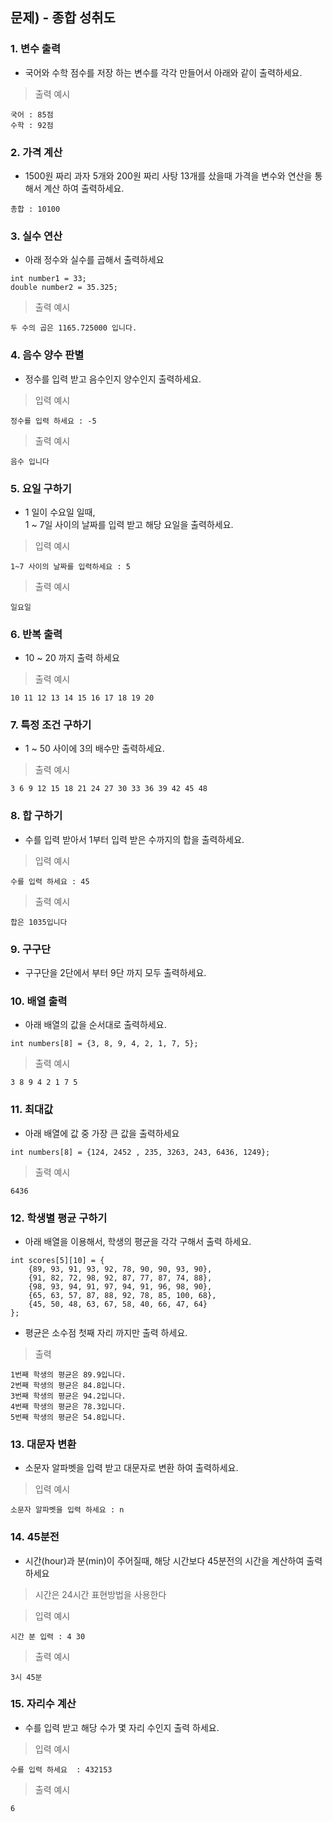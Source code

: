 ## 문제) - 종합 성취도 

### 1. 변수 출력 

* 국어와 수학 점수를 저장 하는 변수를 각각 만들어서 아래와 같이 출력하세요. 
 
> 출력 예시 

```
국어 : 85점
수학 : 92점
``` 

### 2. 가격 계산

* 1500원 짜리 과자 5개와 200원 짜리 사탕 13개를 샀을때 가격을 변수와 연산을 통해서 계산 하여 출력하세요. 

```
총합 : 10100
```

### 3. 실수 연산
* 아래 정수와 실수를 곱해서 출력하세요

```
int number1 = 33;   
double number2 = 35.325;
```
 
> 출력 예시 

```
두 수의 곱은 1165.725000 입니다.
```


### 4. 음수 양수 판별
* 정수를 입력 받고 음수인지 양수인지 출력하세요.
 

> 입력 예시

```
정수를 입력 하세요 : -5
```

> 출력 예시

```
음수 입니다
```

### 5. 요일 구하기
* 1 일이 수요일 일때,  
1 ~ 7일 사이의 날짜를 입력 받고 해당 요일을 출력하세요.
 
> 입력 예시

```
1~7 사이의 날짜를 입력하세요 : 5
```

> 출력 예시

```
일요일
```

### 6. 반복 출력
* 10 ~ 20 까지 출력 하세요

> 출력 예시

```
10 11 12 13 14 15 16 17 18 19 20
```

### 7. 특정 조건 구하기
* 1 ~ 50 사이에 3의 배수만 출력하세요.

> 출력 예시

```
3 6 9 12 15 18 21 24 27 30 33 36 39 42 45 48 
```

### 8. 합 구하기
* 수를 입력 받아서 1부터 입력 받은 수까지의 합을 출력하세요.

> 입력 예시

```
수를 입력 하세요 : 45
```

> 출력 예시

```
합은 1035입니다
```

### 9. 구구단
* 구구단을 2단에서 부터 9단 까지 모두 출력하세요. 


### 10. 배열 출력
* 아래 배열의 값을 순서대로 출력하세요.

```
int numbers[8] = {3, 8, 9, 4, 2, 1, 7, 5};
```

> 출력 예시

```
3 8 9 4 2 1 7 5 
```

### 11. 최대값
* 아래 배열에 값 중 가장 큰 값을 출력하세요

```
int numbers[8] = {124, 2452 , 235, 3263, 243, 6436, 1249};
```

> 출력 예시

```
6436
```

### 12. 학생별 평균 구하기

* 아래 배열을 이용해서, 학생의 평균을 각각 구해서 출력 하세요.

```
int scores[5][10] = {
    {89, 93, 91, 93, 92, 78, 90, 90, 93, 90},
    {91, 82, 72, 98, 92, 87, 77, 87, 74, 88},
    {98, 93, 94, 91, 97, 94, 91, 96, 98, 90},
    {65, 63, 57, 87, 88, 92, 78, 85, 100, 68},
    {45, 50, 48, 63, 67, 58, 40, 66, 47, 64}
};
```

* 평균은 소수점 첫째 자리 까지만 출력 하세요.

> 출력

```
1번째 학생의 평균은 89.9입니다. 
2번째 학생의 평균은 84.8입니다. 
3번째 학생의 평균은 94.2입니다. 
4번째 학생의 평균은 78.3입니다. 
5번째 학생의 평균은 54.8입니다. 
```

### 13. 대문자 변환
* 소문자 알파벳을 입력 받고 대문자로 변환 하여 출력하세요.

> 입력 예시

```
소문자 알파벳을 입력 하세요 : n
```


### 14. 45분전
* 시간(hour)과 분(min)이 주어질때, 해당 시간보다 45분전의 시간을 계산하여 출력하세요

> 시간은 24시간 표현방법을 사용한다



> 입력 예시

```
시간 분 입력 : 4 30
```
> 출력 예시

```
3시 45분
```


### 15. 자리수 계산 

* 수를 입력 받고 해당 수가 몇 자리 수인지 출력 하세요. 

> 입력 예시 

```
수를 입력 하세요  : 432153
``` 


> 출력 예시

```
6
``` 
